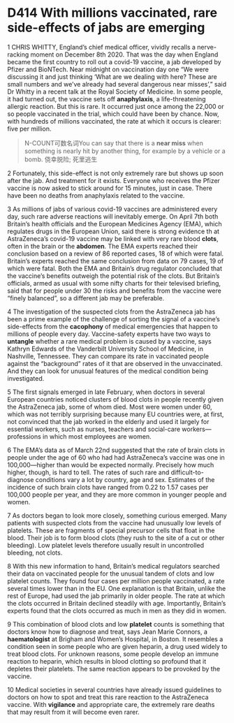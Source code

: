 # D414 With millions vaccinated, rare side-effects of jabs are emerging
1 CHRIS WHITTY, England’s chief medical officer, vividly recalls a nerve-racking moment on December 8th 2020. That was the day when England became the first country to roll out a covid-19 vaccine, a jab developed by Pfizer and BioNTech. Near midnight on vaccination day one “We were discussing it and just thinking ‘What are we dealing with here? These are small numbers and we’ve already had several dangerous near misses’,” said Dr Whitty in a recent talk at the Royal Society of Medicine. In some people, it had turned out, the vaccine sets off **anaphylaxis**, a life-threatening allergic reaction. But this is rare. It occurred just once among the 22,000 or so people vaccinated in the trial, which could have been by chance. Now, with hundreds of millions vaccinated, the rate at which it occurs is clearer: five per million.

> N-COUNT可数名词You can say that there is a **near miss** when something is nearly hit by another thing, for example by a vehicle or a bomb. 侥幸脱险; 死里逃生
>

2 Fortunately, this side-effect is not only extremely rare but shows up soon after the jab. And treatment for it exists. Everyone who receives the Pfizer vaccine is now asked to stick around for 15 minutes, just in case. There have been no deaths from anaphylaxis related to the vaccine.

3 As millions of jabs of various covid-19 vaccines are administered every day, such rare adverse reactions will inevitably emerge. On April 7th both Britain’s health officials and the European Medicines Agency (EMA), which regulates drugs in the European Union, said there is strong evidence th at AstraZeneca’s covid-19 vaccine may be linked with very rare blood  **clots**, often in the brain or the **abdomen**. The EMA experts reached their conclusion based on a review of 86 reported cases, 18 of which were fatal. Britain’s experts reached the same conclusion from data on 79 cases, 19 of which were fatal. Both the EMA and Britain’s drug regulator concluded that the vaccine’s benefits outweigh the potential risk of the clots. But Britain’s officials, armed as usual with some nifty charts for their televised briefing, said that for people under 30 the risks and benefits from the vaccine were “finely balanced”, so a different jab may be preferable.

4 The investigation of the suspected clots from the AstraZeneca jab has been a prime example of the challenge of sorting the signal of a vaccine’s side-effects from the **cacophony** of medical emergencies that happen to millions of people every day. Vaccine-safety experts have two ways to **untangle** whether a rare medical problem is caused by a vaccine, says Kathryn Edwards of the Vanderbilt University School of Medicine, in Nashville, Tennessee. They can compare its rate in vaccinated people against the “background” rates of it that are observed in the unvaccinated. And they can look for unusual features of the medical condition being investigated.

5 The first signals emerged in late February, when doctors in several European countries noticed clusters of blood clots in people recently given the AstraZeneca jab, some of whom died. Most were women under 60, which was not terribly surprising because many EU countries were, at first, not convinced that the jab worked in the elderly and used it largely for essential workers, such as nurses, teachers and social-care workers—professions in which most employees are women.

6 The EMA’s data as of March 22nd suggested that the rate of brain clots in people under the age of 60 who had had Astra­Zeneca’s vaccine was one in 100,000—higher than would be expected normally. Precisely how much higher, though, is hard to tell. The rates of such rare and difficult-to-diagnose conditions vary a lot by country, age and sex. Estimates of the incidence of such brain clots have ranged from 0.22 to 1.57 cases per 100,000 people per year, and they are more common in younger people and women.

7 As doctors began to look more closely, something curious emerged. Many patients with suspected clots from the vaccine had unusually low levels of platelets. These are fragments of special precursor cells that float in the blood. Their job is to form blood clots (they rush to the site of a cut or other bleeding). Low platelet levels therefore usually result in uncontrolled bleeding, not clots.

8 With this new information to hand, Britain’s medical regulators searched their data on vaccinated people for the unusual tandem of clots and low platelet counts. They found four cases per million people vaccinated, a rate several times lower than in the EU. One explanation is that Britain, unlike the rest of Europe, had used the jab primarily in older people. The rate at which the clots occurred in Britain declined steadily with age. Importantly, Britain’s experts found that the clots occurred as much in men as they did in women.

9 This combination of blood clots and low **platelet** counts is something that doctors know how to diagnose and treat, says Jean Marie Connors, a **haematologist** at Brigham and Women’s Hospital, in Boston. It resembles a condition seen in some people who are given heparin, a drug used widely to treat blood clots. For unknown reasons, some people develop an immune reaction to heparin, which results in blood clotting so profound that it depletes their platelets. The same reaction appears to be provoked by the vaccine.

10 Medical societies in several countries have already issued guidelines to doctors on how to spot and treat this rare reaction to the AstraZeneca vaccine. With **vigilance** and appropriate care, the extremely rare deaths that may result from it will become even rarer.

